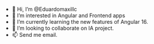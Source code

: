 - 👋 Hi, I’m @Eduardomaxillc
- 👀 I’m interested in Angular and Frontend apps
- 🌱 I’m currently learning the new features of Angular 16.
- 💞️ I’m looking to collaborate on IA project.
- 📫 Send me email.

<!---
Eduardomaxillc/Eduardomaxillc is a ✨ special ✨ repository because its `README.md` (this file) appears on your GitHub profile.
You can click the Preview link to take a look at your changes.
--->
